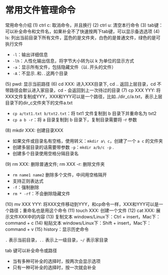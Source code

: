 # 常用文件管理命令

常用命令介绍
(1) ctrl c: 取消命令，并且换行
(2) ctrl u: 清空本行命令
(3) tab键：可以补全命令和文件名，如果补全不了快速按两下tab键，可以显示备选选项
(4) ls: 列出当前目录下所有文件，蓝色的是文件夹，白色的是普通文件，绿色的是可执行文件

+ `-l`：输出详细信息
+ `-lh`：人性化输出信息，将字节大小转为以 k 为单位的显示方式
+ `-a`：显示所有文件，包括隐藏文件（以`.`开头的文件）
+ `-A`：不显示`.`和`..`这两个目录

(5) pwd: 显示当前路径
(6) cd XXX: 进入XXX目录下, cd .. 返回上层目录，cd 不带路径会默认进入家目录，cd - 会返回到上一次待过的目录
(7) cp XXX YYY: 将XXX文件复制成YYY，XXX和YYY可以是一个路径，比如../dir_c/a.txt，表示上层目录下的dir_c文件夹下的文件a.txt

+ `cp a/txt1.txt b/txt2.txt`：将 txt1 文件复制到 b 目录下并重命名为 txt2
+ `cp a b -r`：将 a 目录复制到 b 目录下，复制目录需要将 -r 参数

(8) mkdir XXX: 创建目录XXX

+ 如果文件或目录名有空格，使用转义：`mkdir a\ c`，创建了一个 `a c` 的文件夹
+ 创建多层目录的话需要带参数 `-p`：`mkdir a/b/c -p` .
+ 创建多个目录使用空格分隔目录名

(9) rm XXX: 删除普通文件;  rm XXX -r: 删除文件夹

+ `rm name1 name2` 删除多个文件，中间用空格隔开
+ 支持正则表达式
+ `-f`：强制删除
+ `rm * -rf`：不会删除隐藏文件

(10) mv XXX YYY: 将XXX文件移动到YYY，和cp命令一样，XXX和YYY可以是一个路径；重命名也是用这个命令
(11) touch XXX: 创建一个文件
(12) cat XXX: 展示文件XXX中的内容
(13) 复制文本
 windows/Linux下：Ctrl + insert，Mac下：command + c
(14) 粘贴文本
 windows/Linux下：Shift + insert，Mac下：command + v
(15) history：显示历史命令

`.` 表示当前目录，`..` 表示上一级目录，`~/` 表示家目录

tab 键可以补全命令或路径

+ 当有多种可补全的选择时，按两次会显示选项
+ 只有一种可补全的选择时，按一次就会补全